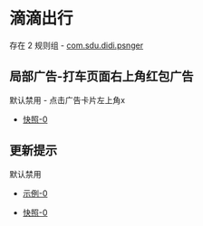 # 滴滴出行

存在 2 规则组 - [com.sdu.didi.psnger](/src/apps/com.sdu.didi.psnger.ts)

## 局部广告-打车页面右上角红包广告

默认禁用 - 点击广告卡片左上角x

- [快照-0](https://i.gkd.li/i/13760846)

## 更新提示

默认禁用

- [示例-0](https://m.gkd.li/57941037/ba2a4ef6-d63d-4d67-ab89-222085ea3b3f)

- [快照-0](https://i.gkd.li/i/14582620)
